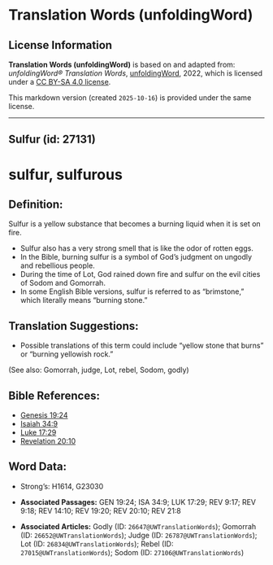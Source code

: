 # Translation Words (unfoldingWord)

## License Information

**Translation Words (unfoldingWord)** is based on and adapted from: _unfoldingWord® Translation Words_, [unfoldingWord](https://unfoldingword.org/utw), 2022, which is licensed under a [CC BY-SA 4.0 license](https://creativecommons.org/licenses/by-sa/4.0/legalcode.en).

This markdown version (created `2025-10-16`) is provided under the same license.



--------------------------------

## Sulfur (id: 27131)

sulfur, sulfurous
=================

Definition:
-----------

Sulfur is a yellow substance that becomes a burning liquid when it is set on fire.

* Sulfur also has a very strong smell that is like the odor of rotten eggs.
* In the Bible, burning sulfur is a symbol of God’s judgment on ungodly and rebellious people.
* During the time of Lot, God rained down fire and sulfur on the evil cities of Sodom and Gomorrah.
* In some English Bible versions, sulfur is referred to as “brimstone,” which literally means “burning stone.”

Translation Suggestions:
------------------------

* Possible translations of this term could include “yellow stone that burns” or “burning yellowish rock.”

(See also: Gomorrah, judge, Lot, rebel, Sodom, godly)

Bible References:
-----------------

* [Genesis 19:24](https://ref.ly/Gen19:24)
* [Isaiah 34:9](https://ref.ly/Isa34:9)
* [Luke 17:29](https://ref.ly/Luke17:29)
* [Revelation 20:10](https://ref.ly/Rev20:10)

Word Data:
----------

* Strong’s: H1614, G23030

* **Associated Passages:** GEN 19:24; ISA 34:9; LUK 17:29; REV 9:17; REV 9:18; REV 14:10; REV 19:20; REV 20:10; REV 21:8
* **Associated Articles:** Godly (ID: `26647@UWTranslationWords`); Gomorrah (ID: `26652@UWTranslationWords`); Judge (ID: `26787@UWTranslationWords`); Lot (ID: `26834@UWTranslationWords`); Rebel (ID: `27015@UWTranslationWords`); Sodom (ID: `27106@UWTranslationWords`)

